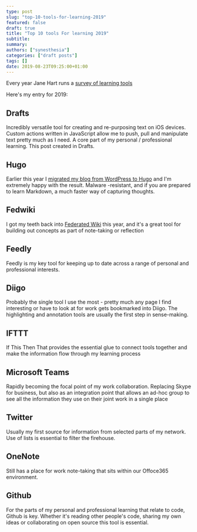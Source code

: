 ```yaml
---
type: post
slug: "top-10-tools-for-learning-2019"
featured: false
draft: true
title: "Top 10 tools For learning 2019"
subtitle: 
summary: 
authors: ["synesthesia"]
categories: ["draft posts"]
tags: []
date: 2019-08-23T09:25:00+01:00
---
```


Every year Jane Hart runs a [survey of learning tools](http://modernworkplacelearning.com/magazine/janes-top-ten-2019/)   

Here's my entry for 2019:

## Drafts

Incredibly versatile tool for creating and re-purposing text on iOS devices. Custom actions written in JavaScript allow me to push, pull and manipulate text pretty much as I need. A core part of my personal / professional learning. This post created in Drafts.

## Hugo

Earlier this year I [migrated my blog from WordPress to Hugo](https://www.synesthesia.co.uk/project/wp-to-hugo/) and I'm extremely happy with the result. Malware -resistant, and if you are prepared to learn Markdown, a much faster way of capturing thoughts.

## Fedwiki

I got my teeth back into [Federated Wiki](https://wiki.synesthesia.co.uk/view/welcome-visitors) this year, and it's a great tool for building out concepts as part of note-taking or reflection


## Feedly

Feedly is my key tool for keeping up to date across a range of personal and professional interests.

## Diigo

Probably the single tool I use the most - pretty much any page I find interesting or have to look at for work gets bookmarked into Diigo. The highlighting and annotation tools are usually the first step in sense-making.

##  IFTTT 

If This Then That provides the essential glue to connect tools together and make the information flow through my learning process

##  Microsoft Teams

Rapidly becoming the focal point of my work collaboration. Replacing Skype for business, but also as an integration point that allows an ad-hoc group to see all the information they use on their joint work in a single place

## Twitter

Usually my first source for information from selected parts of my network. Use of lists is essential to filter the firehouse.

##  OneNote

Still has a place for work note-taking that sits within our Offoce365 environment.

## Github

For the parts of my personal and professional learning that relate to code, Github is key. Whether it's reading other people's code, sharing my own ideas or collaborating on open source this tool is essential.